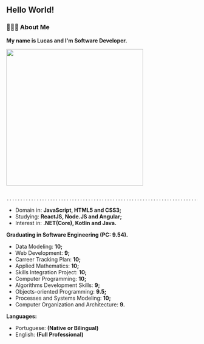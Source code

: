 ## Hello World!

### 👨🏻‍💻 About Me 

**My name is Lucas and I'm Software Developer.**

<img align='center' src="https://github.com/fonluc/fonluc/blob/main/software-engineering.gif"  width="360" ></img>

          .......................................................................


* Domain in: **JavaScript, HTML5 and CSS3;**
* Studying: **ReactJS, Node.JS and Angular;**
* Interest in: **.NET(Core), Kotlin and Java.**
 
**Graduating in Software Engineering (PC: 9.54).**

- Data Modeling: **10;**
- Web Development: **9;**
- Carreer Tracking Plan: **10;**
- Applied Mathematics: **10;**
- Skills Integration Project: **10;**
- Computer Programming: **10;**
- Algorithms Development Skills: **9;**
- Objects-oriented Programming: **9.5;**
- Processes and Systems Modeling: **10;**
- Computer Organization and Architecture: **9.**

**Languages:**

- Portuguese: **(Native or Bilingual)**
- English: **(Full Professional)**
